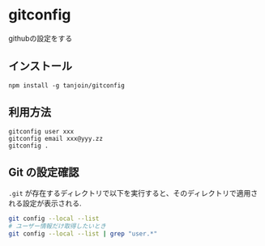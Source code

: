 # gitconfig

githubの設定をする

## インストール

```
npm install -g tanjoin/gitconfig
```

## 利用方法

```
gitconfig user xxx
gitconfig email xxx@yyy.zz
gitconfig .
```

## Git の設定確認

`.git` が存在するディレクトリで以下を実行すると、そのディレクトリで適用される設定が表示される.

```sh
git config --local --list
# ユーザー情報だけ取得したいとき
git config --local --list | grep "user.*"
```
